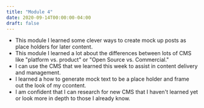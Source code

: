 ```yaml
---
title: "Module 4"
date: 2020-09-14T00:00:00-04:00
draft: false
---
```


- This module I learned some clever ways to create mock up posts as place holders for later content.
- This module I learned a lot about the differences between lots of CMS like "platform vs. product" or "Open Source vs. Commercial."
- I can use the CMS that we learned this week to assist in content delivery and management.
- I  learned a how to generate mock text to be a place holder and frame out the look of my ccontent.
- I am confident that I can research for new CMS that I haven't learned yet or look more in depth to those I already know.
